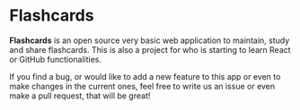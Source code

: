 Flashcards
===

**Flashcards** is an open source very basic web application to maintain, study and share flashcards. This is also a project for who is starting to learn React or GitHub functionalities.

If you find a bug, or would like to add a new feature to this app or even to make changes in the current ones, feel free to write us an issue or even make a pull request, that will be great!

